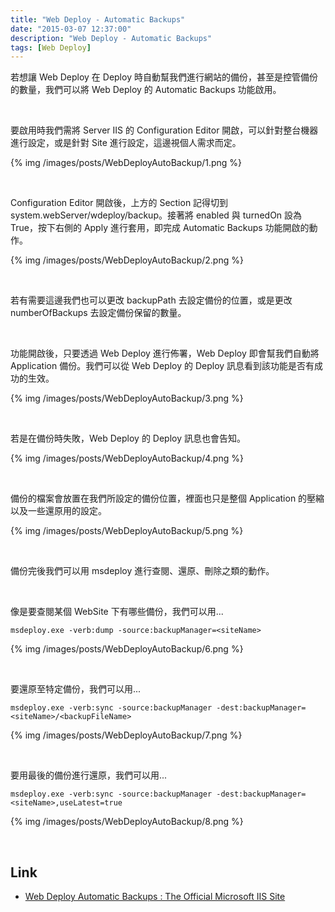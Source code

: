 ```yaml
---
title: "Web Deploy - Automatic Backups"
date: "2015-03-07 12:37:00"
description: "Web Deploy - Automatic Backups"
tags: [Web Deploy]
---
```



若想讓 Web Deploy 在 Deploy 時自動幫我們進行網站的備份，甚至是控管備份的數量，我們可以將 Web Deploy 的 Automatic Backups 功能啟用。  

<!-- More -->

<br/>


要啟用時我們需將 Server IIS 的 Configuration Editor 開啟，可以針對整台機器進行設定，或是針對 Site 進行設定，這邊視個人需求而定。    

{% img /images/posts/WebDeployAutoBackup/1.png %}

<br/>


Configuration Editor 開啟後，上方的 Section 記得切到 system.webServer/wdeploy/backup。接著將 enabled 與 turnedOn 設為 True，按下右側的 Apply 進行套用，即完成 Automatic Backups 功能開啟的動作。  

{% img /images/posts/WebDeployAutoBackup/2.png %}

<br/>


若有需要這邊我們也可以更改 backupPath 去設定備份的位置，或是更改 numberOfBackups 去設定備份保留的數量。  

<br/>


功能開啟後，只要透過 Web Deploy 進行佈署，Web Deploy 即會幫我們自動將 Application 備份。我們可以從 Web Deploy 的 Deploy 訊息看到該功能是否有成功的生效。   

{% img /images/posts/WebDeployAutoBackup/3.png %}

<br/>


若是在備份時失敗，Web Deploy 的 Deploy 訊息也會告知。  

{% img /images/posts/WebDeployAutoBackup/4.png %}

<br/>


備份的檔案會放置在我們所設定的備份位置，裡面也只是整個 Application 的壓縮以及一些還原用的設定。  

{% img /images/posts/WebDeployAutoBackup/5.png %}

<br/>


備份完後我們可以用 msdeploy 進行查閱、還原、刪除之類的動作。  

<br/>


像是要查閱某個 WebSite 下有哪些備份，我們可以用...    

    msdeploy.exe -verb:dump -source:backupManager=<siteName>

{% img /images/posts/WebDeployAutoBackup/6.png %}

<br/>


要還原至特定備份，我們可以用...

    msdeploy.exe -verb:sync -source:backupManager -dest:backupManager=<siteName>/<backupFileName>

{% img /images/posts/WebDeployAutoBackup/7.png %}

<br/>


要用最後的備份進行還原，我們可以用...

    msdeploy.exe -verb:sync -source:backupManager -dest:backupManager=<siteName>,useLatest=true

{% img /images/posts/WebDeployAutoBackup/8.png %}

<br/>


Link
----
* [Web Deploy Automatic Backups : The Official Microsoft IIS Site](http://www.iis.net/learn/publish/using-web-deploy/web-deploy-automatic-backups)
